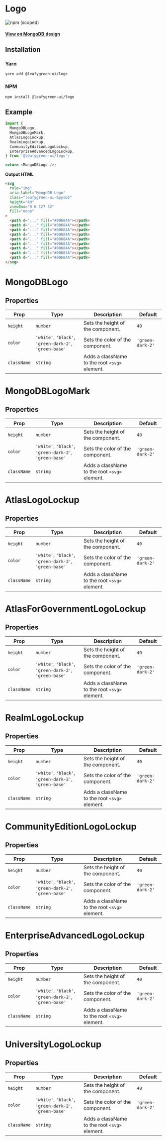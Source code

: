 # Logo

![npm (scoped)](https://img.shields.io/npm/v/@leafygreen-ui/logo.svg)

#### [View on MongoDB.design](https://www.mongodb.design/component/logo/example/)

## Installation

### Yarn

```shell
yarn add @leafygreen-ui/logo
```

### NPM

```shell
npm install @leafygreen-ui/logo
```

## Example

```js
import {
  MongoDBLogo,
  MongoDBLogoMark,
  AtlasLogoLockup,
  RealmLogoLockup,
  CommunityEditionLogoLockup,
  EnterpriseAdvancedLogoLockup,
} from '@leafygreen-ui/logo';

return <MongoDBLogo />;
```

**Output HTML**

```html
<svg
  role="img"
  aria-label="MongoDB Logo"
  class="leafygreen-ui-6pysb5"
  height="40"
  viewBox="0 0 127 32"
  fill="none"
>
  <path d="..." fill="#00684A"></path>
  <path d="..." fill="#00684A"></path>
  <path d="..." fill="#00684A"></path>
  <path d="..." fill="#00684A"></path>
  <path d="..." fill="#00684A"></path>
  <path d="..." fill="#00684A"></path>
  <path d="..." fill="#00684A"></path>
  <path d="..." fill="#00684A"></path>
  <path d="..." fill="#00684A"></path>
</svg>
```

# MongoDBLogo

## Properties

| Prop        | Type                                                   | Description                                   | Default          |
| ----------- | ------------------------------------------------------ | --------------------------------------------- | ---------------- |
| `height`    | `number`                                               | Sets the height of the component.             | `40`             |
| `color`     | `'white'`, `'black'`, `'green-dark-2'`, `'green-base'` | Sets the color of the component.              | `'green-dark-2'` |
| `className` | `string`                                               | Adds a className to the root `<svg>` element. |                  |

# MongoDBLogoMark

## Properties

| Prop        | Type                                                   | Description                                   | Default          |
| ----------- | ------------------------------------------------------ | --------------------------------------------- | ---------------- |
| `height`    | `number`                                               | Sets the height of the component.             | `40`             |
| `color`     | `'white'`, `'black'`, `'green-dark-2'`, `'green-base'` | Sets the color of the component.              | `'green-dark-2'` |
| `className` | `string`                                               | Adds a className to the root `<svg>` element. |                  |

# AtlasLogoLockup

## Properties

| Prop        | Type                                                   | Description                                   | Default          |
| ----------- | ------------------------------------------------------ | --------------------------------------------- | ---------------- |
| `height`    | `number`                                               | Sets the height of the component.             | `40`             |
| `color`     | `'white'`, `'black'`, `'green-dark-2'`, `'green-base'` | Sets the color of the component.              | `'green-dark-2'` |
| `className` | `string`                                               | Adds a className to the root `<svg>` element. |                  |

# AtlasForGovernmentLogoLockup

## Properties

| Prop        | Type                                                   | Description                                   | Default          |
| ----------- | ------------------------------------------------------ | --------------------------------------------- | ---------------- |
| `height`    | `number`                                               | Sets the height of the component.             | `40`             |
| `color`     | `'white'`, `'black'`, `'green-dark-2'`, `'green-base'` | Sets the color of the component.              | `'green-dark-2'` |
| `className` | `string`                                               | Adds a className to the root `<svg>` element. |                  |

# RealmLogoLockup

## Properties

| Prop        | Type                                                   | Description                                   | Default          |
| ----------- | ------------------------------------------------------ | --------------------------------------------- | ---------------- |
| `height`    | `number`                                               | Sets the height of the component.             | `40`             |
| `color`     | `'white'`, `'black'`, `'green-dark-2'`, `'green-base'` | Sets the color of the component.              | `'green-dark-2'` |
| `className` | `string`                                               | Adds a className to the root `<svg>` element. |                  |

# CommunityEditionLogoLockup

## Properties

| Prop        | Type                                                   | Description                                   | Default          |
| ----------- | ------------------------------------------------------ | --------------------------------------------- | ---------------- |
| `height`    | `number`                                               | Sets the height of the component.             | `40`             |
| `color`     | `'white'`, `'black'`, `'green-dark-2'`, `'green-base'` | Sets the color of the component.              | `'green-dark-2'` |
| `className` | `string`                                               | Adds a className to the root `<svg>` element. |                  |

# EnterpriseAdvancedLogoLockup

## Properties

| Prop        | Type                                                   | Description                                   | Default          |
| ----------- | ------------------------------------------------------ | --------------------------------------------- | ---------------- |
| `height`    | `number`                                               | Sets the height of the component.             | `40`             |
| `color`     | `'white'`, `'black'`, `'green-dark-2'`, `'green-base'` | Sets the color of the component.              | `'green-dark-2'` |
| `className` | `string`                                               | Adds a className to the root `<svg>` element. |                  |

# UniversityLogoLockup

## Properties

| Prop        | Type                                                   | Description                                   | Default          |
| ----------- | ------------------------------------------------------ | --------------------------------------------- | ---------------- |
| `height`    | `number`                                               | Sets the height of the component.             | `40`             |
| `color`     | `'white'`, `'black'`, `'green-dark-2'`, `'green-base'` | Sets the color of the component.              | `'green-dark-2'` |
| `className` | `string`                                               | Adds a className to the root `<svg>` element. |                  |
